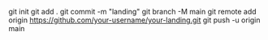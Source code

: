 
git init
git add .
git commit -m "landing"
git branch -M main
git remote add origin https://github.com/your-username/your-landing.git
git push -u origin main
